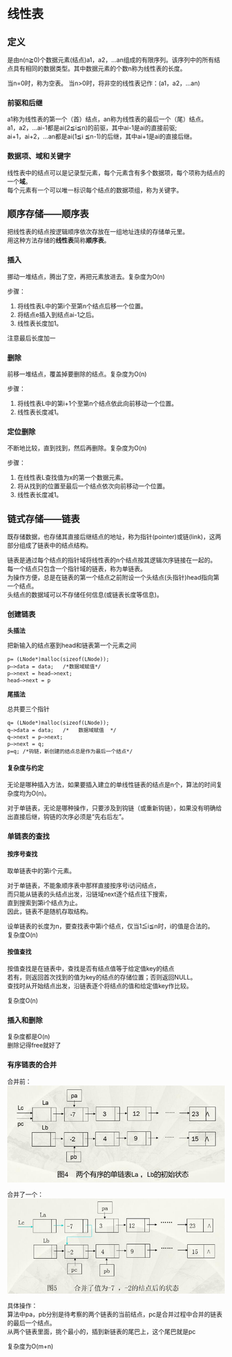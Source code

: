 # 线性表

## 定义

是由n(n≧0)个数据元素(结点)a1，a2，…an组成的有限序列。该序列中的所有结点具有相同的数据类型。其中数据元素的个数n称为线性表的长度。

当n=0时，称为空表。 
当n>0时，将非空的线性表记作：(a1，a2，…an)

### 前驱和后继

a1称为线性表的第一个（首）结点，an称为线性表的最后一个（尾）结点。  
a1，a2，…ai-1都是ai(2≦i≦n)的前驱，其中ai-1是ai的直接前驱;  
ai+1，ai+2，…an都是ai(1≦i ≦n-1)的后继，其中ai+1是ai的直接后继。

### 数据项、域和关键字

线性表中的结点可以是记录型元素，每个元素含有多个数据项，每个项称为结点的一个**域**。  
每个元素有一个可以唯一标识每个结点的数据项组，称为关键字。

## 顺序存储——顺序表

把线性表的结点按逻辑顺序依次存放在一组地址连续的存储单元里。  
用这种方法存储的**线性表**简称**顺序表**。

### 插入

挪动一堆结点，腾出了空，再把元素放进去。复杂度为O(n)

步骤：
1. 将线性表L中的第i个至第n个结点后移一个位置。
2. 将结点e插入到结点ai-1之后。 
3. 线性表长度加1。

注意最后长度加一

### 删除

前移一堆结点，覆盖掉要删除的结点。复杂度为O(n)

步骤：
1. 将线性表L中的第i+1个至第n个结点依此向前移动一个位置。
2. 线性表长度减1。


### 定位删除

不断地比较，直到找到，然后再删除。复杂度为O(n)

步骤：
1. 在线性表L查找值为x的第一个数据元素。
2. 将从找到的位置至最后一个结点依次向前移动一个位置。  
3. 线性表长度减1。

## 链式存储——链表

既存储数据，也存储其直接后继结点的地址，称为指针(pointer)或链(link)，这两部分组成了链表中的结点结构。

链表是通过每个结点的指针域将线性表的n个结点按其逻辑次序链接在一起的。  
每一个结点只包含一个指针域的链表，称为单链表。  
为操作方便，总是在链表的第一个结点之前附设一个头结点(头指针)head指向第一个结点。  
头结点的数据域可以不存储任何信息(或链表长度等信息)。

### 创建链表

**头插法**

把新输入的结点塞到head和链表第一个元素之间

    p= (LNode*)malloc(sizeof(LNode));
    p–>data = data;   /*数据域赋值*/
    p–>next = head–>next;
    head–>next = p

**尾插法**

总共要三个指针

	q= (LNode*)malloc(sizeof(LNode)); 
	q–>data = data;   /*   数据域赋值  */
	q–>next = p–>next;
    p–>next = q;
    p=q; /*钩链，新创建的结点总是作为最后一个结点*/

#### 复杂度与约定

无论是哪种插入方法，如果要插入建立的单线性链表的结点是n个，算法的时间复杂度均为O(n)。

对于单链表，无论是哪种操作，只要涉及到钩链（或重新钩链），如果没有明确给出直接后继，钩链的次序必须是“先右后左”。

### 单链表的查找

#### 按序号查找

取单链表中的第i个元素。

对于单链表，不能象顺序表中那样直接按序号i访问结点，  
而只能从链表的头结点出发，沿链域next逐个结点往下搜索，  
直到搜索到第i个结点为止。  
因此，链表不是随机存取结构。

设单链表的长度为n，要查找表中第i个结点，仅当1≦i≦n时，i的值是合法的。  
复杂度O(n)

#### 按值查找

按值查找是在链表中，查找是否有结点值等于给定值key的结点  
若有，则返回首次找到的值为key的结点的存储位置；否则返回NULL。  
查找时从开始结点出发，沿链表逐个将结点的值和给定值key作比较。

复杂度O(n)

### 插入和删除

复杂度都是O(n)  
删除记得free就好了

### 有序链表的合并

合并前：  
![两个有序的链表](/img/1-Notes/1-线性表/链表的合并-1.jpg)

合并了一个：  
![刚开始合并的两边](/img/1-Notes/1-线性表/链表的合并-2.jpg)

具体操作：  
算法中pa，pb分别是待考察的两个链表的当前结点，pc是合并过程中合并的链表的最后一个结点。  
从两个链表里面，挑个最小的，插到新链表的尾巴上，这个尾巴就是pc

复杂度为O(m+n)
